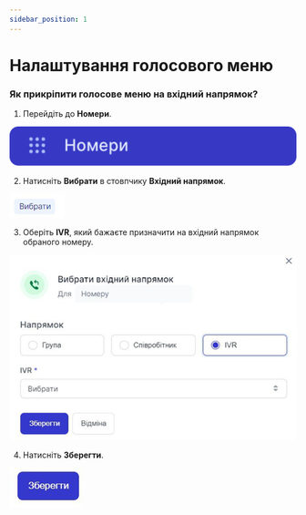 ```yaml
---
sidebar_position: 1
---
```


# Налаштування голосового меню

### Як прикріпити голосове меню на вхідний напрямок?

1. Перейдіть до **Номери**.
 
 ![](../img/call-processing/create-ivr/i-numbers-4.svg)

2. Натисніть **Вибрати** в стовпчику **Вхідний напрямок**.
 
 ![](../img/call-processing/create-ivr/Рисунок36.png)
 
3. Оберіть **IVR**, який бажаєте призначити на вхідний напрямок обраного номеру.
 
 ![](../img/call-processing/create-ivr/Рисунок37.png)

4. Натисніть **Зберегти**.
 
 ![](../img/call-processing/create-ivr/Рисунок38.png)
